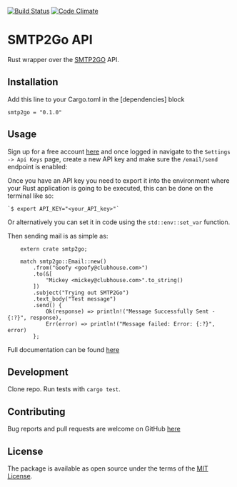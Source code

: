 [![Build Status](https://travis-ci.org/smtp2go/smtp2go.api-rust.svg?branch=master)](https://travis-ci.org/smtp2go/smtp2go.api-rust)
[![Code Climate](https://codeclimate.com/github/smtp2go/smtp2go.api-rust/badges/gpa.svg)](https://codeclimate.com/github/smtp2go/smtp2go.api-rust)

# SMTP2Go API

Rust wrapper over the [SMTP2GO](https://www.smtp2go.com) API.

## Installation

Add this line to your Cargo.toml in the [dependencies] block

`smtp2go = "0.1.0"`

## Usage

Sign up for a free account [here](https://www.smtp2go.com/pricing) and once logged in navigate
to the `Settings -> Api Keys` page, create a new API key and make sure the `/email/send` endpoint
is enabled:

Once you have an API key you need to export it into the environment where your Rust application is
going to be executed, this can be done on the terminal like so:

    `$ export API_KEY="<your_API_key>"`

Or alternatively you can set it in code using the `std::env::set_var` function. 

Then sending mail is as simple as:

```
	extern crate smtp2go;

	match smtp2go::Email::new()
		.from("Goofy <goofy@clubhouse.com>")
		.to(&[
			"Mickey <mickey@clubhouse.com>".to_string()
		])
		.subject("Trying out SMTP2Go")
		.text_body("Test message")
		.send() {
			Ok(response) => println!("Message Successfully Sent - {:?}", response),
			Err(error) => println!("Message failed: Error: {:?}", error)
		};
```

Full documentation can be found [here](https://apidoc.smtp2go.com/documentation/#/README)

## Development

Clone repo. Run tests with `cargo test`.

## Contributing

Bug reports and pull requests are welcome on GitHub [here](https://github.com/smtp2go/smtp2go.api-rust)

## License

The package is available as open source under the terms of the [MIT License](http://opensource.org/licenses/MIT).